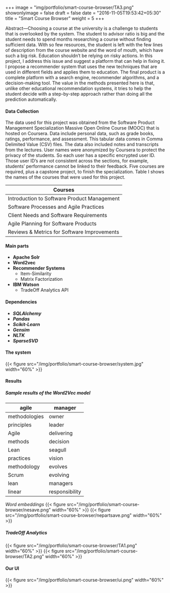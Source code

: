 +++
image = "img/portfolio/smart-course-browser/TA3.png"
showonlyimage = false
draft = false
date = "2016-11-05T19:53:42+05:30"
title = "Smart Course Browser"
weight = 5
+++

Abstract—Choosing a course at the university is a challenge to students that is overlooked by the system. The student to advisor ratio is big and the student needs to spend months researching a course without finding sufficient data. With so few resources, the student is left with the few lines of description from the course website and the word of mouth, which have such a big risk. Education shouldn’t be relying on risky actions. In this project, I address this issue and suggest a platform that can help in fixing it. I propose a recommender system that uses the new techniques that are used in different fields and applies them to education. The final product is a complete platform with a search engine, recommender algorithms, and a decision-making tool. The value in the methods presented here is that, unlike other educational recommendation systems, it tries to help the student decide with a step-by-step approach rather than doing all the prediction automatically.

#### Data Collection
The data used for this project was obtained from the Software Product Management Specialization Massive Open Online Course (MOOC) that is hosted on Coursera. Data include personal data, such as grade books, ratings, performance, and assessment. This tabular data comes in Comma Delimited Value (CSV) files. The data also included notes and transcripts from the lectures. User names were anonymized by Coursera to protect the privacy of the students. So each user has a specific encrypted user ID. Those user ID’s are not consistent across the sections, for example, students’ performance cannot be linked to their feedback. Five courses are required, plus a capstone project, to finish the specialization. Table I shows the names of the courses that were used for this project.

| Courses |
| --- |
| Introduction to Software Product Management |
| Software Processes and Agile Practices |
| Client Needs and Software Requirements |
| Agile Planning for Software Products |
| Reviews & Metrics for Software Improvements|

#### Main parts
* **Apache Solr**
* **Word2vec**
* **Recommender Systems**
  * Item-Similarity
  * Matrix Factorization
* **IBM Watson**
  * TradeOff Analytics API

#### Dependencies
* ***SQLAlchemy***
* ***Pandas***
* ***Scikit-Learn***
* ***Gensim***
* ***NLTK***
* ***SparseSVD***

#### The system
{{< figure src="/img/portfolio/smart-course-browser/system.jpg" width="60%" >}}

#### Results

##### Sample results of the Word2Vec model

agile  |  manager
--- | ---
methodologies  | owner
principles | leader
Agile | delivering
methods | decision
Lean | seagull
practices | vision
methodology | evolves
Scrum | evolving
lean | managers
linear | responsibility

*Word embeddings*
{{< figure src="/img/portfolio/smart-course-browser/nesave.png" width="60%" >}}
{{< figure src="/img/portfolio/smart-course-browser/nepartsave.png" width="60%" >}}


##### TradeOff Analytics
{{< figure src="/img/portfolio/smart-course-browser/TA1.png" width="60%" >}}
{{< figure src="/img/portfolio/smart-course-browser/TA2.png" width="60%" >}}

#### Our UI
{{< figure src="/img/portfolio/smart-course-browser/ui.png" width="60%" >}}
